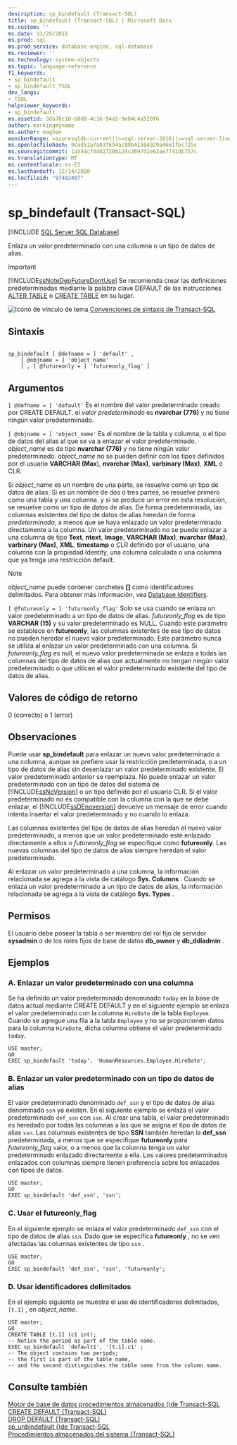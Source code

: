 ```yaml
---
description: sp_bindefault (Transact-SQL)
title: sp_bindefault (Transact-SQL) | Microsoft Docs
ms.custom: ''
ms.date: 11/25/2015
ms.prod: sql
ms.prod_service: database-engine, sql-database
ms.reviewer: ''
ms.technology: system-objects
ms.topic: language-reference
f1_keywords:
- sp_bindefault
- sp_bindefault_TSQL
dev_langs:
- TSQL
helpviewer_keywords:
- sp_bindefault
ms.assetid: 3da70c10-68d0-4c16-94a5-9e84c4a520f6
author: markingmyname
ms.author: maghan
monikerRange: =azuresqldb-current||>=sql-server-2016||>=sql-server-linux-2017||=azuresqldb-mi-current
ms.openlocfilehash: 9cad51a7a83f694ac89b41584929a46e1fbc725c
ms.sourcegitcommit: 1a544cf4dd2720b124c3697d1e62ae7741db757c
ms.translationtype: MT
ms.contentlocale: es-ES
ms.lasthandoff: 12/14/2020
ms.locfileid: "97482407"
---
```

# <a name="sp_bindefault-transact-sql"></a>sp_bindefault (Transact-SQL)
[!INCLUDE [SQL Server SQL Database](../../includes/applies-to-version/sql-asdb.md)]

  Enlaza un valor predeterminado con una columna o un tipo de datos de alias.  
  
> [!IMPORTANT]  
>  [!INCLUDE[ssNoteDepFutureDontUse](../../includes/ssnotedepfuturedontuse-md.md)] Se recomienda crear las definiciones predeterminadas mediante la palabra clave DEFAULT de las instrucciones [ALTER TABLE](../../t-sql/statements/alter-table-transact-sql.md) o [CREATE TABLE](../../t-sql/statements/create-table-transact-sql.md) en su lugar.  
  
 ![Icono de vínculo de tema](../../database-engine/configure-windows/media/topic-link.gif "Icono de vínculo de tema") [Convenciones de sintaxis de Transact-SQL](../../t-sql/language-elements/transact-sql-syntax-conventions-transact-sql.md)  
  
## <a name="syntax"></a>Sintaxis  
  
```  
  
sp_bindefault [ @defname = ] 'default' ,   
    [ @objname = ] 'object_name'   
    [ , [ @futureonly = ] 'futureonly_flag' ]   
```  
  
## <a name="arguments"></a>Argumentos  
`[ @defname = ] 'default'` Es el nombre del valor predeterminado creado por CREATE DEFAULT. el *valor predeterminado* es **nvarchar (776)** y no tiene ningún valor predeterminado.  
  
`[ @objname = ] 'object_name'` Es el nombre de la tabla y columna, o el tipo de datos del alias al que se va a enlazar el valor predeterminado. *object_name* es de tipo **nvarchar (776)** y no tiene ningún valor predeterminado. *object_name* no se pueden definir con los tipos definidos por el usuario **VARCHAR (Max**), **nvarchar (Max)**, **varbinary (Max)**, **XML** o CLR.  
  
 Si *object_name* es un nombre de una parte, se resuelve como un tipo de datos de alias. Si es un nombre de dos o tres partes, se resuelve primero como una tabla y una columna. y si se produce un error en esta resolución, se resuelve como un tipo de datos de alias. De forma predeterminada, las columnas existentes del tipo de datos de alias heredan de forma *predeterminada*, a menos que se haya enlazado un valor predeterminado directamente a la columna. Un valor predeterminado no se puede enlazar a una columna de tipo **Text**, **ntext**, **Image**, **VARCHAR (Max)**, **nvarchar (Max)**, **varbinary (Max)**, **XML**, **timestamp** o CLR definido por el usuario, una columna con la propiedad Identity, una columna calculada o una columna que ya tenga una restricción default.  
  
> [!NOTE]  
>  *object_name* puede contener corchetes **[]** como identificadores delimitados. Para obtener más información, vea [Database Identifiers](../../relational-databases/databases/database-identifiers.md).  
  
`[ @futureonly = ] 'futureonly_flag'` Solo se usa cuando se enlaza un valor predeterminado a un tipo de datos de alias. *futureonly_flag* es de tipo **VARCHAR (15)** y su valor predeterminado es NULL. Cuando este parámetro se establece en **futureonly**, las columnas existentes de ese tipo de datos no pueden heredar el nuevo valor predeterminado. Este parámetro nunca se utiliza al enlazar un valor predeterminado con una columna. Si *futureonly_flag* es null, el nuevo valor predeterminado se enlaza a todas las columnas del tipo de datos de alias que actualmente no tengan ningún valor predeterminado o que utilicen el valor predeterminado existente del tipo de datos de alias.  
  
## <a name="return-code-values"></a>Valores de código de retorno  
 0 (correcto) o 1 (error)  
  
## <a name="remarks"></a>Observaciones  
 Puede usar **sp_bindefault** para enlazar un nuevo valor predeterminado a una columna, aunque se prefiere usar la restricción predeterminada, o a un tipo de datos de alias sin desenlazar un valor predeterminado existente. El valor predeterminado anterior se reemplaza. No puede enlazar un valor predeterminado con un tipo de datos del sistema de [!INCLUDE[ssNoVersion](../../includes/ssnoversion-md.md)] o un tipo definido por el usuario CLR. Si el valor predeterminado no es compatible con la columna con la que se debe enlazar, el [!INCLUDE[ssDEnoversion](../../includes/ssdenoversion-md.md)] devuelve un mensaje de error cuando intenta insertar el valor predeterminado y no cuando lo enlaza.  
  
 Las columnas existentes del tipo de datos de alias heredan el nuevo valor predeterminado, a menos que un valor predeterminado esté enlazado directamente a ellos o *futureonly_flag* se especifique como **futureonly**. Las nuevas columnas del tipo de datos de alias siempre heredan el valor predeterminado.  
  
 Al enlazar un valor predeterminado a una columna, la información relacionada se agrega a la vista de catálogo **Sys. Columns** . Cuando se enlaza un valor predeterminado a un tipo de datos de alias, la información relacionada se agrega a la vista de catálogo **Sys. Types** .  
  
## <a name="permissions"></a>Permisos  
 El usuario debe poseer la tabla o ser miembro del rol fijo de servidor **sysadmin** o de los roles fijos de base de datos **db_owner** y **db_ddladmin** .  
  
## <a name="examples"></a>Ejemplos  
  
### <a name="a-binding-a-default-to-a-column"></a>A. Enlazar un valor predeterminado con una columna  
 Se ha definido un valor predeterminado denominado `today` en la base de datos actual mediante CREATE DEFAULT y en el siguiente ejemplo se enlaza el valor predeterminado con la columna `HireDate` de la tabla `Employee`. Cuando se agregue una fila a la tabla `Employee` y no se proporcionen datos para la columna `HireDate`, dicha columna obtiene el valor predeterminado `today`.  
  
```  
USE master;  
GO  
EXEC sp_bindefault 'today', 'HumanResources.Employee.HireDate';  
```  
  
### <a name="b-binding-a-default-to-an-alias-data-type"></a>B. Enlazar un valor predeterminado con un tipo de datos de alias  
 El valor predeterminado denominado `def_ssn` y el tipo de datos de alias denominado `ssn` ya existen. En el siguiente ejemplo se enlaza el valor predeterminado `def_ssn` con `ssn`. Al crear una tabla, el valor predeterminado es heredado por todas las columnas a las que se asigna el tipo de datos de alias `ssn`. Las columnas existentes de tipo **SSN** también heredan la **def_ssn** predeterminada, a menos que se especifique **futureonly** para *futureonly_flag* valor, o a menos que la columna tenga un valor predeterminado enlazado directamente a ella. Los valores predeterminados enlazados con columnas siempre tienen preferencia sobre los enlazados con tipos de datos.  
  
```  
USE master;  
GO  
EXEC sp_bindefault 'def_ssn', 'ssn';  
```  
  
### <a name="c-using-the-futureonly_flag"></a>C. Usar el futureonly_flag  
 En el siguiente ejemplo se enlaza el valor predeterminado `def_ssn` con el tipo de datos de alias `ssn`. Dado que se especifica **futureonly** , no se ven afectadas las columnas existentes de tipo `ssn` .  
  
```  
USE master;  
GO  
EXEC sp_bindefault 'def_ssn', 'ssn', 'futureonly';  
```  
  
### <a name="d-using-delimited-identifiers"></a>D. Usar identificadores delimitados  
 En el ejemplo siguiente se muestra el uso de identificadores delimitados, `[t.1]` , en *object_name*.  
  
```  
USE master;  
GO  
CREATE TABLE [t.1] (c1 int);   
-- Notice the period as part of the table name.  
EXEC sp_bindefault 'default1', '[t.1].c1' ;  
-- The object contains two periods;   
-- the first is part of the table name,   
-- and the second distinguishes the table name from the column name.  
```  
  
## <a name="see-also"></a>Consulte también  
 [Motor de base de datos procedimientos almacenados &#40;&#41;de Transact-SQL ](../../relational-databases/system-stored-procedures/database-engine-stored-procedures-transact-sql.md)   
 [CREATE DEFAULT &#40;Transact-SQL&#41;](../../t-sql/statements/create-default-transact-sql.md)   
 [DROP DEFAULT &#40;Transact-SQL&#41;](../../t-sql/statements/drop-default-transact-sql.md)   
 [sp_unbindefault &#40;&#41;de Transact-SQL ](../../relational-databases/system-stored-procedures/sp-unbindefault-transact-sql.md)   
 [Procedimientos almacenados del sistema &#40;Transact-SQL&#41;](../../relational-databases/system-stored-procedures/system-stored-procedures-transact-sql.md)  
  
  
